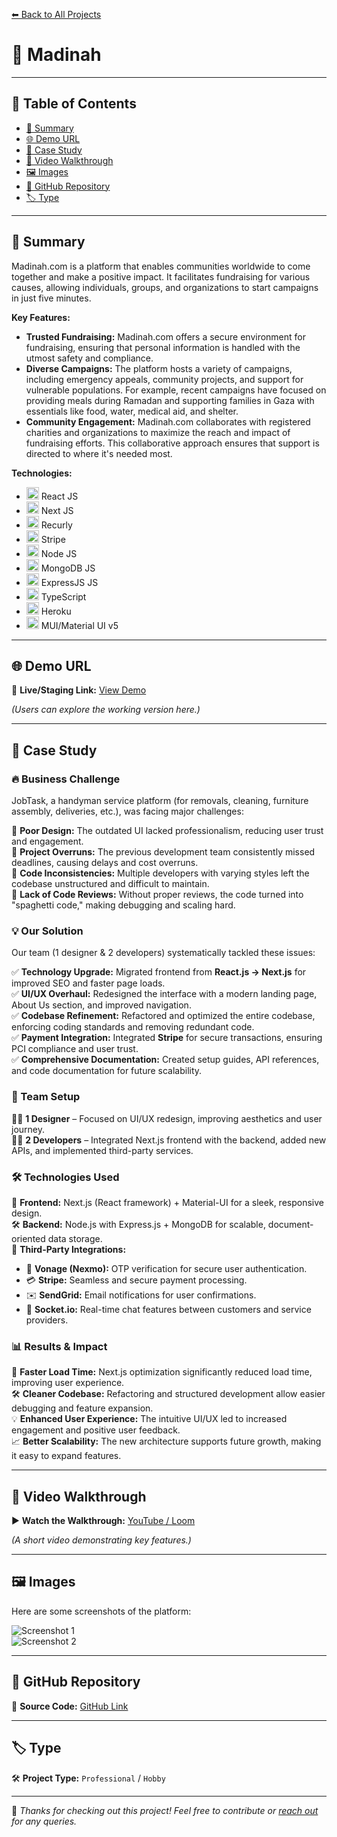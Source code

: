 [⬅ Back to All Projects](../README.md#madinah)

# 📌 Madinah

---

## 📖 Table of Contents  

- [📖 Summary](#-summary)  
- [🌐 Demo URL](#-demo-url)  
- [📑 Case Study](#-case-study)  
- [🎥 Video Walkthrough](#-video-walkthrough)  
- [🖼 Images](#-images)  
- [🔗 GitHub Repository](#-github-repository)  
- [🏷 Type](#-type)  

---

## 📖 Summary  

Madinah.com is a platform that enables communities worldwide to come together and make a positive impact. It facilitates fundraising for various causes, allowing individuals, groups, and organizations to start campaigns in just five minutes.  

**Key Features:**
- **Trusted Fundraising:** Madinah.com offers a secure environment for fundraising, ensuring that personal information is handled with the utmost safety and compliance.
- **Diverse Campaigns:** The platform hosts a variety of campaigns, including emergency appeals, community projects, and support for vulnerable populations. For example, recent campaigns have focused on providing meals during Ramadan and supporting families in Gaza with essentials like food, water, medical aid, and shelter.
- **Community Engagement:** Madinah.com collaborates with registered charities and organizations to maximize the reach and impact of fundraising efforts. This collaborative approach ensures that support is directed to where it's needed most.

**Technologies:** 
- <img src="https://encrypted-tbn0.gstatic.com/images?q=tbn:ANd9GcSlGmKtrnxElpqw3AExKXPWWBulcwjlvDJa1Q&s" width="20px"> React JS
- <img src="https://encrypted-tbn0.gstatic.com/images?q=tbn:ANd9GcT-8_YuI-40uCn2rzzrmifB-AQfdFuX0xsGvA&s" width="20px"> Next JS
- <img src="https://encrypted-tbn0.gstatic.com/images?q=tbn:ANd9GcTmA14or0Iwoiuz1iN3T3YNWe-EX0u83mka7g&s" width="20px"> Recurly
- <img src="https://encrypted-tbn0.gstatic.com/images?q=tbn:ANd9GcTiqybNCvgAj4feiTj8BZ_5qZdFqJp4S07HOA&s" width="20px"> Stripe
- <img src="https://w1.pngwing.com/pngs/885/534/png-transparent-green-grass-nodejs-javascript-react-mean-angularjs-logo-symbol-thumbnail.png" width="20px"> Node JS
- <img src="https://cdn.worldvectorlogo.com/logos/mongodb-icon-1-1.svg" width="20px"> MongoDB JS
- <img src="https://encrypted-tbn0.gstatic.com/images?q=tbn:ANd9GcR2_RY4COV565Nju7b4ZI5tsPkJQT1imxdFXg&s" width="20px"> ExpressJS JS
- <img src="https://upload.wikimedia.org/wikipedia/commons/thumb/4/4c/Typescript_logo_2020.svg/768px-Typescript_logo_2020.svg.png" width="20px"> TypeScript
- <img src="https://encrypted-tbn0.gstatic.com/images?q=tbn:ANd9GcS1MXKKbbkRKXjSmCqACjxEgULs6Jzzom3STQ&s" width="20px"> Heroku
- <img src="https://encrypted-tbn0.gstatic.com/images?q=tbn:ANd9GcT5eWKWtRacZBDc33NENsW-OdRQ9BNMgMOalg&s" width="20px"> MUI/Material UI v5

---
## 🌐 Demo URL  

🔗 **Live/Staging Link:** [View Demo](https://madinah.com)  

*(Users can explore the working version here.)*  

---

## 📑 Case Study  

### 🔥 Business Challenge  

JobTask, a handyman service platform (for removals, cleaning, furniture assembly, deliveries, etc.), was facing major challenges:  

🔴 **Poor Design:** The outdated UI lacked professionalism, reducing user trust and engagement.  
🔴 **Project Overruns:** The previous development team consistently missed deadlines, causing delays and cost overruns.  
🔴 **Code Inconsistencies:** Multiple developers with varying styles left the codebase unstructured and difficult to maintain.  
🔴 **Lack of Code Reviews:** Without proper reviews, the code turned into "spaghetti code," making debugging and scaling hard.  

### 💡 Our Solution  

Our team (1 designer & 2 developers) systematically tackled these issues:  

✅ **Technology Upgrade:** Migrated frontend from **React.js → Next.js** for improved SEO and faster page loads.  
✅ **UI/UX Overhaul:** Redesigned the interface with a modern landing page, About Us section, and improved navigation.  
✅ **Codebase Refinement:** Refactored and optimized the entire codebase, enforcing coding standards and removing redundant code.  
✅ **Payment Integration:** Integrated **Stripe** for secure transactions, ensuring PCI compliance and user trust.  
✅ **Comprehensive Documentation:** Created setup guides, API references, and code documentation for future scalability.  

### 👥 Team Setup  

👨‍🎨 **1 Designer** – Focused on UI/UX redesign, improving aesthetics and user journey.  
👨‍💻 **2 Developers** – Integrated Next.js frontend with the backend, added new APIs, and implemented third-party services.  

### 🛠 Technologies Used  

🚀 **Frontend:** Next.js (React framework) + Material-UI for a sleek, responsive design.  
🛠 **Backend:** Node.js with Express.js + MongoDB for scalable, document-oriented data storage.  
🔗 **Third-Party Integrations:**  
- 📲 **Vonage (Nexmo):** OTP verification for secure user authentication.  
- 💳 **Stripe:** Seamless and secure payment processing.  
- ✉️ **SendGrid:** Email notifications for user confirmations.  
- 💬 **Socket.io:** Real-time chat features between customers and service providers.  

### 📊 Results & Impact  

🚀 **Faster Load Time:** Next.js optimization significantly reduced load time, improving user experience.  
🛠 **Cleaner Codebase:** Refactoring and structured development allow easier debugging and feature expansion.  
💡 **Enhanced User Experience:** The intuitive UI/UX led to increased engagement and positive user feedback.  
📈 **Better Scalability:** The new architecture supports future growth, making it easy to expand features.  

---

## 🎥 Video Walkthrough  

▶ **Watch the Walkthrough:** [YouTube / Loom](https://example.com)  

*(A short video demonstrating key features.)*  

---

## 🖼 Images  

Here are some screenshots of the platform:  

![Screenshot 1](https://via.placeholder.com/800x400)  
![Screenshot 2](https://via.placeholder.com/800x400)  

---

## 🔗 GitHub Repository  

📂 **Source Code:** [GitHub Link](https://github.com/user/repo)  

---

## 🏷 Type  

🛠 **Project Type:** `Professional` / `Hobby`  

---

🚀 *Thanks for checking out this project! Feel free to contribute or [reach out](mailto:bhatti.asad99@gmail.com) for any queries.*  
```
